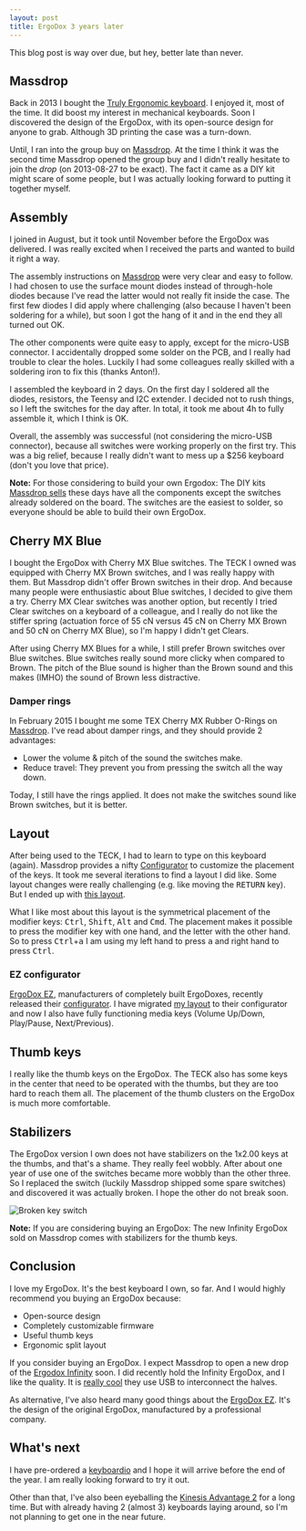 ```yaml
---
layout: post
title: ErgoDox 3 years later
---
```

This blog post is way over due, but hey, better late than never.

## Massdrop

Back in 2013 I bought the [Truly Ergonomic keyboard][1].
I enjoyed it, most of the time. It did boost my interest in
mechanical keyboards. Soon I discovered the design of the ErgoDox,
with its open-source design for anyone to grab. Although 3D printing
the case was a turn-down.

Until, I ran into the group buy on [Massdrop](https://www.massdrop.com).
At the time I think it was the second time Massdrop opened the
group buy and I didn't really hesitate to join the _drop_ (on
2013-08-27 to be exact). The fact it came as a DIY kit might scare of
some people, but I was actually looking forward to putting it
together myself.

## Assembly

I joined in August, but it took until November before the ErgoDox was
delivered. I was really excited when I received the parts and wanted
to build it right a way.

The assembly instructions on [Massdrop][1] were very clear and easy to
follow. I had chosen to use the surface mount diodes instead of
through-hole diodes because I've read the latter would not really fit
inside the case. The first few diodes I did apply where challenging
(also because I haven't been soldering for a while), but soon I got
the hang of it and in the end they all turned out OK.

The other components were quite easy to apply, except for the
micro-USB connector. I accidentally dropped some solder on the
PCB, and I really had trouble to clear the holes. Luckily I had some
colleagues really skilled with a soldering iron to fix this (thanks
Anton!).

I assembled the keyboard in 2 days. On the first day I soldered all
the diodes, resistors, the Teensy and I2C extender. I decided not to
rush things, so I left the switches for the day after. In total, it
took me about 4h to fully assemble it, which I think is OK.

Overall, the assembly was successful (not considering the micro-USB
connector), because all switches were working properly on the first
try. This was a big relief, because I really didn't want to mess up a
$256 keyboard (don't you love that price).

**Note:** For those considering to build your own Ergodox: The DIY
kits [Massdrop sells][2] these days have all the components except the
switches already soldered on the board. The switches are the easiest
to solder, so everyone should be able to build their own ErgoDox.

[1]: https://keyboard-configurator.massdrop.com/ext/ergodox/assembly.php "ErgoDox Keyboard Assembly Instructions on Massdrop"
[2]: https://www.massdrop.com/buy/infinity-ergodox?referer=J5QZFC&mode=guest_open "Infinity ErgoDox Ergonomic Keyboard Kit"

## Cherry MX Blue

I bought the ErgoDox with Cherry MX Blue switches. The TECK I owned
was equipped with Cherry MX Brown switches, and I was really happy
with them. But Massdrop didn't offer Brown switches in their drop. And
because many people were enthusiastic about Blue switches, I decided
to give them a try. Cherry MX Clear switches was another option, but
recently I tried Clear switches on a keyboard of a colleague, and I
really do not like the stiffer spring (actuation force of 55 cN versus
45 cN on Cherry MX Brown and 50 cN on Cherry MX Blue), so I'm happy I
didn't get Clears.

After using Cherry MX Blues for a while, I still prefer Brown switches
over Blue switches. Blue switches really sound more clicky when
compared to Brown. The pitch of the Blue sound is higher than the
Brown sound and this makes (IMHO) the sound of Brown less distractive.

### Damper rings

In February 2015 I bought me some TEX Cherry MX Rubber O-Rings on
[Massdrop][3]. I've read about damper rings, and they should provide 2
advantages:

 * Lower the volume & pitch of the sound the switches make.
 * Reduce travel: They prevent you from pressing the switch all the
   way down.

Today, I still have the rings applied. It does not make the switches
sound like Brown switches, but it is better.

[3]: https://www.massdrop.com/buy/cherry-mx-rubber-o-rings?referer=J5QZFC "Massdrop Cherry MX Rubber O-Rings group buy"

## Layout

After being used to the TECK, I had to learn to type on this
keyboard (again). Massdrop provides a nifty [Configurator][4] to
customize the placement of the keys. It took me several iterations to
find a layout I did like. Some layout changes were really challenging
(e.g. like moving the <kbd>RETURN</kbd> key). But I ended up
with [this layout][5].

What I like most about this layout is the symmetrical placement of
the modifier keys: <kbd>Ctrl</kbd>, <kbd>Shift</kbd>, <kbd>Alt</kbd>
and <kbd>Cmd</kbd>. The placement makes it possible to press the
modifier key with one hand, and the letter with the other hand. So to
press <kbd>Ctrl</kbd>+<kbd>a</kbd> I am using my left hand to press
<kbd>a</kbd> and right hand to press <kbd>Ctrl</kbd>.

[4]: https://keyboard-configurator.massdrop.com/ext/ergodox "ErgoDox Layout Configurator"
[5]: https://keyboard-configurator.massdrop.com/ext/ergodox/?referer=J5QZFC&hash=999ad39701e308b79cf7b9409e618d87

### EZ configurator

[ErgoDox EZ][6], manufacturers of completely built ErgoDoxes, recently
released their [configurator][7]. I have migrated [my layout][8] to
their configurator and now I also have fully functioning media keys
(Volume Up/Down, Play/Pause, Next/Previous).

[6]: http://ergodox-ez.com/ "ErgoDox EZ"
[7]: http://configure.ergodox-ez.com/ "ErgoDox EZ Configurator"
[8]: http://configure.ergodox-ez.com/keyboard_layouts/kraalq "Toon's layout on ErgoDox EZ Configurator"

## Thumb keys

I really like the thumb keys on the ErgoDox. The TECK also has some
keys in the center that need to be operated with the thumbs, but they
are too hard to reach them all. The placement of the thumb clusters on
the ErgoDox is much more comfortable.

## Stabilizers

The ErgoDox version I own does not have stabilizers on the 1x2.00 keys
at the thumbs, and that's a shame. They really feel wobbly. After
about one year of use one of the switches became more wobbly than the
other three. So I replaced the switch (luckily Massdrop shipped some
spare switches) and discovered it was actually broken. I hope the
other do not break soon.

![Broken key switch](https://c5.staticflickr.com/6/5069/29800553580_70ed0b264b_z.jpg)

**Note:** If you are considering buying an ErgoDox: The new Infinity
ErgoDox sold on Massdrop comes with stabilizers for the thumb keys.

## Conclusion

I love my ErgoDox. It's the best keyboard I own, so far. And I would
highly recommend you buying an ErgoDox because:

 - Open-source design
 - Completely customizable firmware
 - Useful thumb keys
 - Ergonomic split layout

If you consider buying an ErgoDox. I expect Massdrop to open a
new drop of the [Ergodox Infinity][9] soon. I did recently hold the
Infinity ErgoDox, and I like the quality. It is [really cool][10] they
use USB to interconnect the halves.

As alternative, I've also heard many good things about
the [ErgoDox EZ][11]. It's the design of the original ErgoDox,
manufactured by a professional company.

[9]: https://www.massdrop.com/buy/infinity-ergodox?referer=J5QZFC&mode=guest_open "Infinity ErgoDox Ergonomic Keyboard Kit"
[10]: https://input.club/forums/topic/infinity-ergodox-update/#post-692
[11]: http://ergodox-ez.com/ "ErgoDox EZ"


## What's next

I have pre-ordered a [keyboardio](https://keyboard.io) and I hope it
will arrive before the end of the year. I am really looking forward to
try it out.

Other than that, I've also been eyeballing
the [Kinesis Advantage 2][12] for a long time. But with already having
2 (almost 3) keyboards laying around, so I'm not planning to get one
in the near future.

[12]: https://www.kinesis-ergo.com/shop/advantage2/ "Kinesis Advantage 2"
